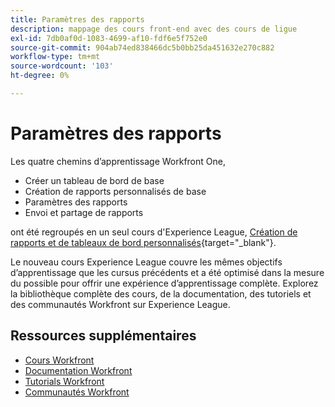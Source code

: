 ```yaml
---
title: Paramètres des rapports
description: mappage des cours front-end avec des cours de ligue
exl-id: 7db0af0d-1083-4699-af10-fdf6e5f752e0
source-git-commit: 904ab74ed838466dc5b0bb25da451632e270c882
workflow-type: tm+mt
source-wordcount: '103'
ht-degree: 0%

---
```


# Paramètres des rapports

Les quatre chemins d’apprentissage Workfront One,

* Créer un tableau de bord de base
* Création de rapports personnalisés de base
* Paramètres des rapports
* Envoi et partage de rapports

ont été regroupés en un seul cours d&#39;Experience League, [Création de rapports et de tableaux de bord personnalisés](https://experienceleague.adobe.com/?recommended=Workfront-U-1-2022.3.reporting){target="_blank"}.

Le nouveau cours Experience League couvre les mêmes objectifs d’apprentissage que les cursus précédents et a été optimisé dans la mesure du possible pour offrir une expérience d’apprentissage complète.  Explorez la bibliothèque complète des cours, de la documentation, des tutoriels et des communautés Workfront sur Experience League.

## Ressources supplémentaires

* [Cours Workfront](https://experienceleague.adobe.com/?lang=en&amp;Solution=Workfront#courses)
* [Documentation Workfront](https://experienceleague.adobe.com/docs/workfront.html)
* [Tutorials Workfront](https://experienceleague.adobe.com/docs/workfront-learn/tutorials-workfront/home.html)
* [Communautés Workfront](https://experienceleaguecommunities.adobe.com/t5/workfront/ct-p/workfront)

